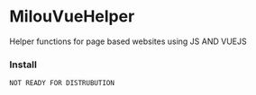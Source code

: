 # MilouVueHelper
Helper functions for page based websites using JS AND VUEJS

### Install

```bash
NOT READY FOR DISTRUBUTION
```